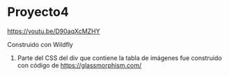 # Proyecto4

https://youtu.be/D90aqXcMZHY

Construido con Wildfly

1. Parte del CSS del div que contiene la tabla de imágenes fue construido con código de https://glassmorphism.com/
